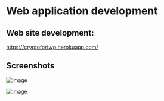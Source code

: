 
# Web application development


## Web site development:
https://cryptofortwp.herokuapp.com/




## Screenshots
![image](https://user-images.githubusercontent.com/43994669/85022897-83137780-b1a6-11ea-93de-398a8bd54eee.png)

![image](https://user-images.githubusercontent.com/43994669/85023006-b81fca00-b1a6-11ea-8738-1422ba7b75c9.png)
